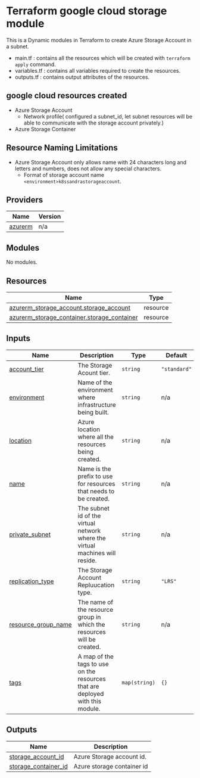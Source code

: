 # Terraform google cloud storage module 
This is a Dynamic modules in Terraform to create Azure Storage Account in a subnet.

* main.tf : contains all the resources which will be created with `terraform apply` command. 
* variables.tf : contains all variables required to create the resources.
* outputs.tf : contains output attributes of the resources. 

## google cloud resources created
* Azure Storage Account
    * Network profile( configured a subnet_id, let subnet resources will be able to communicate with the storage account privately.)
* Azure Storage Container

## Resource Naming Limitations
* Azure Storage Account only allows name with 24 characters long and letters and numbers, does not allow any special characters.
    * Format of storage account name `<environment>k8ssandrastorageaccount`.

## Providers

| Name | Version |
|------|---------|
| <a name="provider_azurerm"></a> [azurerm](#provider\_azurerm) | n/a |

## Modules

No modules.

## Resources

| Name | Type |
|------|------|
| [azurerm_storage_account.storage_account](https://registry.terraform.io/providers/hashicorp/azurerm/latest/docs/resources/storage_account) | resource |
| [azurerm_storage_container.storage_container](https://registry.terraform.io/providers/hashicorp/azurerm/latest/docs/resources/storage_container) | resource |

## Inputs

| Name | Description | Type | Default | Required |
|------|-------------|------|---------|:--------:|
| <a name="input_account_tier"></a> [account\_tier](#input\_account\_tier) | The Storage Acount tier. | `string` | `"standard"` | no |
| <a name="input_environment"></a> [environment](#input\_environment) | Name of the environment where infrastructure being built. | `string` | n/a | yes |
| <a name="input_location"></a> [location](#input\_location) | Azure location where all the resources being created. | `string` | n/a | yes |
| <a name="input_name"></a> [name](#input\_name) | Name is the prefix to use for resources that needs to be created. | `string` | n/a | yes |
| <a name="input_private_subnet"></a> [private\_subnet](#input\_private\_subnet) | The subnet id of the virtual network where the virtual machines will reside. | `string` | n/a | yes |
| <a name="input_replication_type"></a> [replication\_type](#input\_replication\_type) | The Storage Account Repluucation type. | `string` | `"LRS"` | no |
| <a name="input_resource_group_name"></a> [resource\_group\_name](#input\_resource\_group\_name) | The name of the resource group in which the resources will be created. | `string` | n/a | yes |
| <a name="input_tags"></a> [tags](#input\_tags) | A map of the tags to use on the resources that are deployed with this module. | `map(string)` | `{}` | no |

## Outputs

| Name | Description |
|------|-------------|
| <a name="output_storage_account_id"></a> [storage\_account\_id](#output\_storage\_account\_id) | Azure Storage account id. |
| <a name="output_storage_container_id"></a> [storage\_container\_id](#output\_storage\_container\_id) | Azure storage container id |
